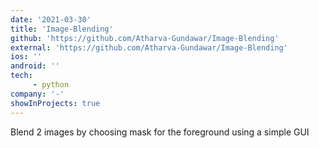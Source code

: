 ```yaml
---
date: '2021-03-30'
title: 'Image-Blending'
github: 'https://github.com/Atharva-Gundawar/Image-Blending'
external: 'https://github.com/Atharva-Gundawar/Image-Blending'
ios: ''
android: ''
tech: 
     - python
company: '-'
showInProjects: true
---
```


Blend 2 images by choosing mask for the foreground using a simple GUI 
